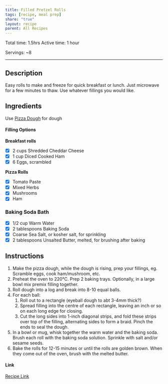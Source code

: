 ```yaml
---
title: Filled Pretzel Rolls
tags: [recipe, meal prep]
share: "true"
layout: recipe
parent: All Recipes
---
```


Total time: 1.5hrs
Active time: 1 hour

Servings: ~8


---
## Description
Easy rolls to make and freeze for quick breakfast or lunch. Just microwave for a few minutes to thaw. 
Use whatever fillings you would like.

## Ingredients
Use [Pizza Dough](Pizza%20Dough.md) for dough
#### Filling Options
**Breakfast rolls**
- [x] 2 cups Shredded Cheddar Cheese
- [x] 1 cup Diced Cooked Ham
- [x] 6 Eggs, scrambled

**Pizza Rolls**
- [x] Tomato Paste
- [x] Mixed Herbs
- [x] Mushrooms
- [x] Ham

### Baking Soda Bath
- [x] 1/2 cup Warm Water
- [x] 2 tablespoons Baking Soda
- [x] Coarse Sea Salt, or kosher salt, for sprinkling
- [x] 2 tablespoons Unsalted Butter, melted, for brushing after baking
## Instructions 

1. Make the pizza dough, while the dough is rising, prep your fillings, eg. Scramble eggs, cook ham/mushroom, etc. 
2. Preheat the oven to 220°C. Prep 2 baking trays. Optionally, in a large bowl mix premix filling together. 
3. Roll dough into a log and break into 8-10 equal balls. 
4. For each ball: 
	1. Roll out to a rectangle (eyeball dough to abt 3-4mm thick?)
	2. Spread filling into the centre of each rectangle, leaving an inch or so on each long edge for closing. 
	3. Cut the long sides into 1-inch diagonal strips, and fold these strips over top of the filling, alternating sides to form a braid. Pinch the ends to seal the dough.
5. In a bowl or mug, whisk together the warm water and the baking soda. Brush each roll with the baking soda solution. Sprinkle with salt and/or sesame seeds. 
6. Bake the rolls for 12-15 minutes or until the rolls are golden brown. When they come out of the oven, brush with the melted butter. 
#### Link
[Recipe Link]()
